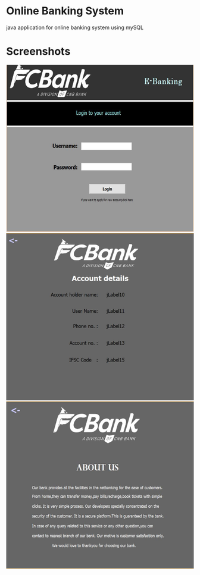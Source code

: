 # Online Banking System
java application for online banking system using mySQL

# Screenshots
<img src="login.JPG" width="550" height="450"/>
<img src="accdetails.JPG" width="550" height="450"/>
<img src="aboutus.JPG" width="550" height="450"/>
